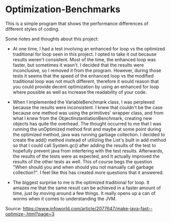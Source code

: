# Optimization-Benchmarks
This is a simple program that shows the performance differences of different styles of coding.

Some notes and thoughts about this project:

- At one time, I had a test involving an enhanced for loop vs the optimized traditional for loop seen in this project. 
I opted to take it out because results weren't consistent. Most of the time, the enhanced loop was faster, but sometimes 
it wasn't. I decided that the results were inconclusive, so I removed it from the program. However, during those tests it
seems that the speed of the enhanced loop vs the modified traditional loop was not much different, therefore it would 
reason that you could provide decent optimization by using an enhanced for loop where possible as well as increase the 
readability of your code.
    
 
- When I implemented the VariableBenchmark class, I was perplexed because the results were inconsistent. I knew that
couldn't be the case because one method was using the primitives' wrapper class, and from what I knew from the
ObjectInstantiationBenchmark, creating new objects has quite the overhead. The thought occurred to me that I was running
the unOptimized method first and maybe at some point during the optimized method, java was running garbage collection.
I decided to create the add() method instead of utilizing the List's built in add method so that I could call System.gc()
after adding the results of the test to hopefully prevent java from interfering with the test results. Afterwards, the 
results of the tests were as expected, and It actually improved the results of the other tests as well. This of course
begs the question "When should you and when should you not manually call garbage collection?". I feel like this
has created more questions that it answered.
 
    
- The biggest surprise to me is the optimized traditional for loop. It amazes me that the same result can be achieved
in a faster amount of time, just by moving around a few things. It really opens up a can of worms when it comes to 
understanding the JVM.

Source: https://www.infoworld.com/article/2077647/make-java-fast--optimize-.html?page=3

